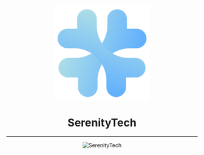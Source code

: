 <div align="center">

<img src="../logo/logo.svg" width="50%" height="50%" alt="LOGO SVG" />

<h1>SerenityTech</h1>

---

<img src="https://counter.seku.su/cmoe?name=SerenityTech" alt="SerenityTech" />
</div>